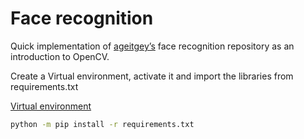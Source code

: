 # Face recognition

Quick implementation of [ageitgey’s](https://github.com/ageitgey/face_recognition) face recognition repository as an introduction to OpenCV.

Create a Virtual environment, activate it and import the libraries from requirements.txt

[Virtual environment](https://www.notion.so/Virtual-environment-dc26851f16fa424ebb2e9346972cba64)

```bash
python -m pip install -r requirements.txt
```